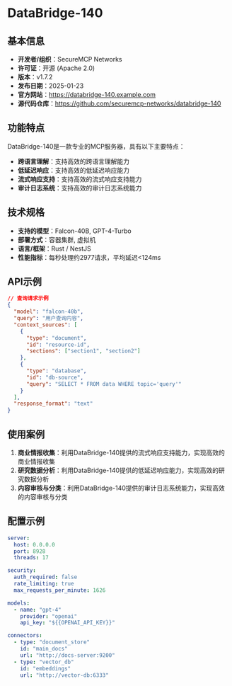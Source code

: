 # DataBridge-140

## 基本信息

- **开发者/组织**：SecureMCP Networks
- **许可证**：开源 (Apache 2.0)
- **版本**：v1.7.2
- **发布日期**：2025-01-23
- **官方网站**：https://databridge-140.example.com
- **源代码仓库**：https://github.com/securemcp-networks/databridge-140

## 功能特点

DataBridge-140是一款专业的MCP服务器，具有以下主要特点：

- **跨语言理解**：支持高效的跨语言理解能力
- **低延迟响应**：支持高效的低延迟响应能力
- **流式响应支持**：支持高效的流式响应支持能力
- **审计日志系统**：支持高效的审计日志系统能力


## 技术规格

- **支持的模型**：Falcon-40B, GPT-4-Turbo
- **部署方式**：容器集群, 虚拟机
- **语言/框架**：Rust / NestJS
- **性能指标**：每秒处理约2977请求，平均延迟<124ms

## API示例

```json
// 查询请求示例
{
  "model": "falcon-40b",
  "query": "用户查询内容",
  "context_sources": [
    {
      "type": "document",
      "id": "resource-id",
      "sections": ["section1", "section2"]
    },
    {
      "type": "database",
      "id": "db-source",
      "query": "SELECT * FROM data WHERE topic='query'"
    }
  ],
  "response_format": "text"
}
```

## 使用案例

1. **商业情报收集**：利用DataBridge-140提供的流式响应支持能力，实现高效的商业情报收集
2. **研究数据分析**：利用DataBridge-140提供的低延迟响应能力，实现高效的研究数据分析
3. **内容审核与分类**：利用DataBridge-140提供的审计日志系统能力，实现高效的内容审核与分类


## 配置示例

```yaml
server:
  host: 0.0.0.0
  port: 8928
  threads: 17

security:
  auth_required: false
  rate_limiting: true
  max_requests_per_minute: 1626

models:
  - name: "gpt-4"
    provider: "openai"
    api_key: "${{OPENAI_API_KEY}}"

connectors:
  - type: "document_store"
    id: "main_docs"
    url: "http://docs-server:9200"
  - type: "vector_db"
    id: "embeddings"
    url: "http://vector-db:6333"
```